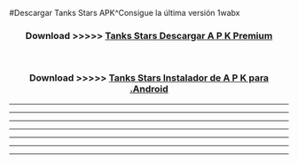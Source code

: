 #Descargar Tanks Stars  APK^Consigue la última versión 1wabx



<div align="center">
<h3>Download >>>>> <a href="https://es-sites.web.app/?es= Tanks Stars ">Tanks Stars  Descargar A P K Premium</a></h3><br>

<h3>Download >>>>> <a href="https://es-sites.web.app/?es= Tanks Stars ">Tanks Stars  Instalador de A P K para .Android</a></h3>
</div>


----------------------------------------------------------

----------------------------------------------------------

----------------------------------------------------------

----------------------------------------------------------

----------------------------------------------------------

----------------------------------------------------------

----------------------------------------------------------


